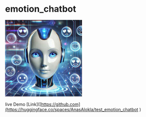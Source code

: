 # emotion_chatbot
![My Project Logo](chatBot_image.jpg)

live Demo [Link]([https://github.com](https://huggingface.co/spaces/AnasAlokla/test_emotion_chatbot )
